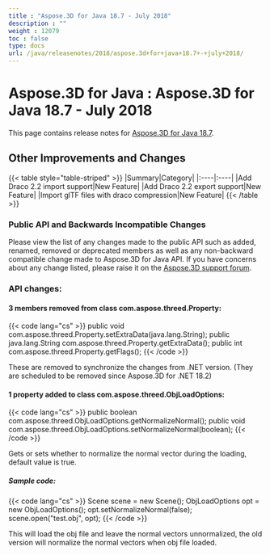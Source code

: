 ```yaml
---
title : "Aspose.3D for Java 18.7 - July 2018" 
description : "" 
weight : 12079 
toc : false
type: docs
url: /java/releasenotes/2018/aspose.3d+for+java+18.7+-+july+2018/
---
```


# Aspose.3D for Java : Aspose.3D for Java 18.7 - July 2018


This page contains release notes for [Aspose.3D for Java 18.7](https://repository.aspose.com/repo/com/aspose/aspose-3d/18.7/).

## Other Improvements and Changes

{{< table style="table-striped" >}}
|Summary|Category|
|:----|:----|
|Add Draco 2.2 import support|New Feature|
|Add Draco 2.2 export support|New Feature|
|Import glTF files with draco compression|New Feature|
{{< /table >}}

### Public API and Backwards Incompatible Changes

Please view the list of any changes made to the public API such as added, renamed, removed or deprecated members as well as any non-backward compatible change made to Aspose.3D for Java API. If you have concerns about any change listed, please raise it on the [Aspose.3D support forum](https://forum.aspose.com/c/3d).

### API changes:

#### 3 members removed from class com.aspose.threed.Property:

{{< code lang="cs" >}}
    public void com.aspose.threed.Property.setExtraData(java.lang.String);
    public java.lang.String com.aspose.threed.Property.getExtraData();
    public int com.aspose.threed.Property.getFlags();
{{< /code >}}

These are removed to synchronize the changes from .NET version. (They are scheduled to be removed since Aspose.3D for .NET 18.2)

#### 1 property added to class com.aspose.threed.ObjLoadOptions:

{{< code lang="cs" >}}
    public boolean com.aspose.threed.ObjLoadOptions.getNormalizeNormal();
    public void com.aspose.threed.ObjLoadOptions.setNormalizeNormal(boolean);
{{< /code >}}

Gets or sets whether to normalize the normal vector during the loading, default value is true.

##### Sample code:

{{< code lang="cs" >}}
        Scene scene = new Scene();
        ObjLoadOptions opt = new ObjLoadOptions();
        opt.setNormalizeNormal(false);
        scene.open("test.obj", opt);
{{< /code >}}

This will load the obj file and leave the normal vectors unnormalized, the old version will normalize the normal vectors when obj file loaded.

